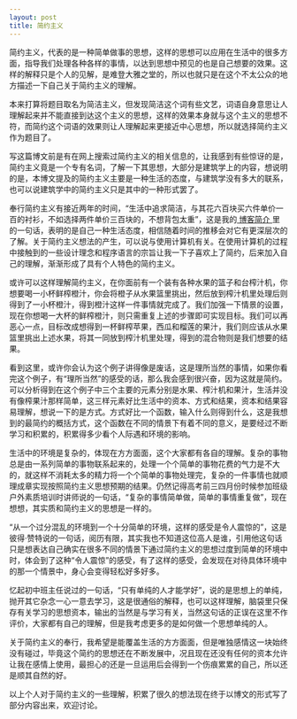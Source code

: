 ```yaml
---
layout: post
title: 简约主义
---
```


简约主义，代表的是一种简单做事的思想，这样的思想可以应用在生活中的很多方面，指导我们处理各种各样的事情，以达到思想中预见的也是自己想要的效果。这样的解释只是个人的见解，是难登大雅之堂的，所以也就只是在这个不太公众的地方描述一下自己关于简约主义的理解。

本来打算将题目取名为简洁主义，但发现简洁这个词有些文艺，词语自身意思让人理解起来并不能直接到达这个主义的思想，这样的效果本身就与这个主义的思想不符，而简约这个词语的效果则让人理解起来更接近中心思想，所以就选择简约主义作为题目了。

写这篇博文前是有在网上搜索过简约主义的相关信息的，让我感到有些惊讶的是，简约主义竟是一个专有名词，了解一下其思想，大部分是建筑学上的内容，想说明的是，本博文提及的简约主义主要是一种生活的态度，与建筑学没有多大的联系，也可以说建筑学中的简约主义只是其中的一种形式罢了。

奉行简约主义有接近两年的时间，“生活中追求简洁，与其花六百块买六件单价一百的衬衫，不如选择两件单价三百块的，不想背包太重”，这是我的<a href="http://www.lattespirit.com/about" target="_blank"> 博客简介 </a>里的一句话，表明的是自己一种生活态度，相信随着时间的推移会对它有更深层次的了解。关于简约主义想法的产生，可以说与使用计算机有关。在使用计算机的过程中接触到的一些设计理念和程序语言的宗旨让我一下子喜欢上了简约，后来加入自己的理解，渐渐形成了具有个人特色的简约主义。

或许可以这样理解简约主义，在你面前有一个装有各种水果的篮子和台榨汁机，你想要喝一小杯鲜榨橙汁，你会将橙子从水果篮里挑出，然后放到榨汁机里处理后则得到了一小杯橙汁，得到橙汁这样一件事情就完成了。我们加强一下情景的设置，现在你想喝一大杯的鲜榨橙汁，则只需重复上述的步骤即可实现目标。我们可以再恶心一点，目标改成想得到一杯鲜榨苹果，西瓜和榴莲的果汁，我们则应该从水果篮里挑出上述水果，将其一同放到榨汁机里处理，得到的混合物则是我们想要的结果。

看到这里，或许你会认为这个例子讲得像是废话，这是理所当然的事情，如果你看完这个例子，有“理所当然”的感受的话，那么我会感到很兴奋，因为这就是简约。可以分析得到在这个例子中三个主要的元素分别是水果、榨汁机和果汁，生活并没有像榨果汁那样简单，这三样元素好比生活中的资本、方式和结果，资本和结果容易理解，想说一下的是方式。方式好比一个函数，输入什么则得到什么，这是我想到的最简约的概括方式，这个函数在不同的情景下有着不同的意义，是要经过不断学习和积累的，积累得多少看个人际遇和环境的影响。

生活中的环境是复杂的，体现在方方面面，这个大家都有各自的理解。复杂的事物总是由一系列简单的事物联系起来的，处理一个个简单的事物花费的气力是不大的，就这样不消耗太多的精力将一个个简单的事物处理完，复杂的一件事情也就顺理成章实现按照简约主义思想预期的结果。仍然记得高考前三四月份时候参加班级户外素质培训时讲师说的一句话，“复杂的事情简单做，简单的事情重复做”，现在想想，其实质和简约主义的思想是一样的。

“从一个过分混乱的环境到一个十分简单的环境，这样的感受是令人震惊的”，这是彼得·赞特说的一句话，阅历有限，其实我也不知道这位高人是谁，引用他这句话只是想表达自己确实在很多不同的情景下通过简约主义的思想过度到简单的环境中时，体会到了这种“令人震惊”的感受，有了这样的感受，会发现在对待具体环境中的那一个情景中，身心会变得轻松好多好多。

忆起初中班主任说过的一句话，“只有单纯的人才能学好”，说的是思想上的单纯，抛开其它杂念一心一意去学习，这是很通俗的解释，也可以这样理解，脑袋里只保存有关学习的思想资本，输出的当然是与学习有关，当然这句话的正误在这里不作评价，大家都有自己的理解，但是我考虑更多的是如何做一个思想单纯的人。

关于简约主义的奉行，我希望是能覆盖生活的方方面面，但是唯独感情这一块始终没有碰过，毕竟这个简约的思想还在不断发展中，况且现在还没有任何的资本允许让我在感情上使用，最担心的还是一旦运用后会得到一个伤痕累累的自己，所以还是顺其自然的好。

以上个人对于简约主义的一些理解，积累了很久的想法现在终于以博文的形式写了部分内容出来，欢迎讨论。